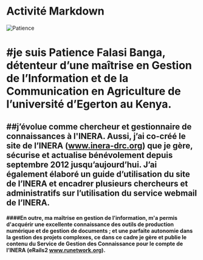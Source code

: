 # Activité Markdown
 ![Patience ](https://plus.google.com/u/0/photos/102538376503478103837/albums/5995093519306647121/6085995381365303026?pid=6085995381365303026&oid=102538376503478103837)
 
 
 #  #je suis Patience Falasi Banga, détenteur d’une maîtrise en Gestion de l’Information et de la Communication en Agriculture de l’université d’Egerton au Kenya. 
 
 ##  ##j’évolue comme chercheur et gestionnaire de connaissances à l'INERA. Aussi,  j’ai co-créé le site de l’INERA (www.inera-drc.org) que je gère, sécurise et actualise bénévolement depuis septembre 2012 jusqu’aujourd’hui. J’ai également élaboré un guide d’utilisation du site de l’INERA et encadrer plusieurs chercheurs et administratifs sur l’utilisation du service webmail de l’INERA. 
  
 ####  ####En outre, ma maîtrise en gestion de l’information, m'a permis d'acquérir une excellente connaissance des outils de production numérique et de gestion de documents ; et une parfaite autonomie dans la gestion des projets complexes, ce dans ce cadre je gère et publie le contenu du Service de Gestion des Connaissance pour le compte de l’INERA (eRails2 www.runetwork.org). 
